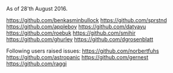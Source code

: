 As of 28'th August 2016.

https://github.com/benkasminbullock
https://github.com/sprstnd
https://github.com/appleboy
https://github.com/datyayu
https://github.com/roebuk
https://github.com/smihir
https://github.com/ghurley
https://github.com/dgrosenblatt

Following users raised issues:
https://github.com/norbertfuhs 
https://github.com/astropanic 
https://github.com/gernest 
https://github.com/raggi 